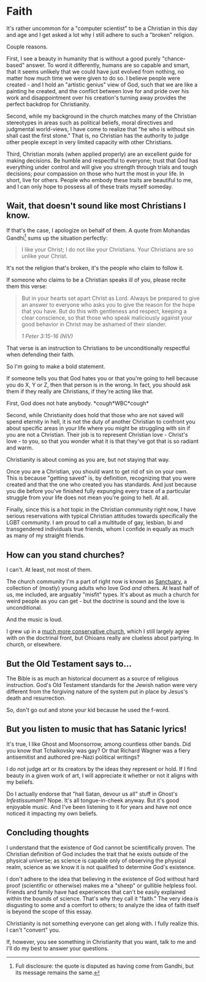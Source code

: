 <!-- title: faith -->

Faith
=====

It's rather uncommon for a "computer scientist" to be a Christian
in this day and age and I get asked a lot why I still adhere to
such a "broken" religion.

Couple reasons.

First, I see a beauty in humanity that is without a good
purely "chance-based" answer. To word it differently, humans are
so capable and smart, that it seems unlikely that we could have
just evolved from nothing, no matter how much time we were given
to do so. I believe people were created - and I hold an "artistic
genius" view of God, such that we are like a painting he created,
and the conflict between love for and pride over his work and
disappointment over his creation's turning away provides the
perfect backdrop for Christianity.

Second, while my background in the church matches many of the
Christian stereotypes in areas such as political beliefs, moral
directives and judgmental world-views, I have come to realize that
"he who is without sin shall cast the first stone." That is, no
Christian has the authority to judge other people except in very
limited capacity with other Christians.

Third, Christian morals (when applied properly) are an excellent
guide for making decisions. Be humble and respectful to everyone;
trust that God has everything under control and will give you
strength through trials and tough decisions; pour compassion on
those who hurt the most in your life. In short, live for others.
People who embody these traits are beautiful to me, and I can
only hope to possess all of these traits myself someday.

## Wait, that doesn't sound like most Christians I know. ##

If that's the case, I apologize on behalf of them. A quote from
Mohandas Gandhi[^1] sums up the situation perfectly:

> I like your Christ; I do not like your Christians. Your
> Christians are so unlike your Christ.

It's not the religion that's broken, it's the people who claim to
follow it.

If someone who claims to be a Christian speaks ill of you,
please recite them this verse:

> But in your hearts set apart Christ as Lord. Always be prepared
> to give an answer to everyone who asks you to give the reason
> for the hope that you have. But do this with gentleness and
> respect, keeping a clear conscience, so that those who speak
> maliciously against your good behavior in Christ may be ashamed
> of their slander.
> 
> _1 Peter 3:15-16 (NIV)_

That verse is an instruction to Christians to be unconditionally
respectful when defending their faith.

So I'm going to make a bold statement.

If someone tells you that God hates you or that you're going to
hell because you do X, Y or Z, then that person is in the wrong. In
fact, you should ask them if they really are Christians, if they're
acting like that.

First, God does not hate anybody. \*cough\*WBC\*cough\*

Second, while Christianity does hold that those who are not saved
will spend eternity in hell, it is not the duty of another Christian
to confront you about specific areas in your life where you might
be struggling with sin if you are not a Christian. Their job is to
represent Christian love - Christ's love - to you, so that you
wonder what it is that they've got that is so radiant and warm.

Christianity is about coming as you are, but not staying that way.

Once you are a Christian, you should want to get rid of sin on your
own. This is because "getting saved" is, by definition, recognizing
that you were created and that the one who created you has standards.
And just because you die before you've finished fully expunging
every trace of a particular struggle from your life does not mean
you're going to hell. At all.

Finally, since this is a hot topic in the Christian community right
now, I have serious reservations with typical Christian attitudes
towards specifically the LGBT community. I am proud to call a
multitude of gay, lesbian, bi and transgendered individuals true
friends, whom I confide in equally as much as many of my straight
friends.

## How can you stand churches? ##

I can't. At least, not most of them.

The church community I'm a part of right now is known as
[Sanctuary](https://www.facebook.com/wearesanctuary), a collection
of (mostly) young adults who love God _and_ others. At least half
of us, me included, are arguably "misfit" types. It's about as
much a church for weird people as you can get - but the doctrine
is sound and the love is unconditional.

And the music is loud.

I grew up in a
[much more conservative church](http://www.parksidechurch.com),
which I still largely agree with on the doctrinal front, but
Ohioans really are clueless about partying. In church, or
elsewhere.

## But the Old Testament says to... ##

The Bible is as much an historical document as a source of religious
instruction. God's Old Testament standards for the Jewish nation
were very different from the forgiving nature of the system put in
place by Jesus's death and resurrection.

So, don't go out and stone your kid because he used the f-word.

## But you listen to music that has Satanic lyrics! ##

It's true, I like Ghost and Moonsorrow, among countless other bands.
Did you know that Tchaikovsky was gay? Or that Richard Wagner was
a fiery antisemitist and authored pre-Nazi political writings?

I do not judge art or its creators by the ideas they represent or
hold. If I find beauty in a given work of art, I will appreciate
it whether or not it aligns with my beliefs.

Do I actually endorse that "hail Satan, devour us all" stuff in
Ghost's _Infestissumam_? Nope. It's all tongue-in-cheek anyway.
But it's good enjoyable music. And I've been listening to it for
years and have not once noticed it impacting my own beliefs.

## Concluding thoughts ##

I understand that the existence of God cannot be scientifically
proven. The Christian definition of God includes the trait
that he exists outside of the physical universe; as science is
capable only of observing the physical realm, science as we know
it is not qualified to determine God's existence.

I don't adhere to the idea that believing in the existence of
God without hard proof (scientific or otherwise) makes me a
"sheep" or gullible helpless fool. Friends and family have had
experiences that can't be easily explained within the bounds
of science. That's why they call it "faith." The very idea is
disgusting to some and a comfort to others; to analyze the idea of
faith itself is beyond the scope of this essay.

Christianity is not something everyone can get along with. I
fully realize this. I can't "convert" you.

If, however, you see something in Christianity that you want, talk
to me and I'll do my best to answer your questions.

[^1]:
	Full disclosure: the quote is disputed as having come from
	Gandhi, but its message remains the same.
